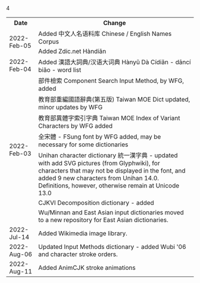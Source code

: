 <table>
  <tr><th>Date</th><th>Change</th></tr>
  <tr><td rowspan=2>2022-Feb-05</td><td>Added 中文人名语料库 Chinese / English Names Corpus</td></tr>
  <tr><td>Added Zdic.net Hàndiǎn</td></tr>4
  <tr><td>2022-Feb-04</td><td>Added 漢語大詞典/汉语大词典 Hànyǔ Dà Cídiǎn - dāncí biǎo - word list</td></tr>
  <tr><td rowspan=7>2022-Feb-03</td>
    <td>部件檢索 Component Search Input Method, by WFG, added</td></tr>
    <tr><td>教育部重編國語辭典(第五版) Taiwan MOE Dict updated, minor updates by WFG</td></tr>
    <tr><td>教育部異體字索引字典 Taiwan MOE Index of Variant Characters by WFG added</td></tr>
    <tr><td>全宋體 - FSung font by WFG added, may be necessary for some dictionaries</td></tr>
    <tr><td>Unihan character dictionary 統一漢字典 - updated with add SVG pictures (from Glyphwiki), for characters that may not be displayed in the font, and added 9 new characters from Unihan 14.0.  Definitions, however, otherwise remain at Unicode 13.0</td></tr>
    <tr><td>CJKVI Decomposition dictionary - added</td></tr>
    <tr><td>Wu/Minnan and East Asian input dictionaries moved to a new repository for East Asian dictionaries.</td></tr>
  <tr><td>2022-Jul-14</td><td>Added Wikimedia image library. </td></tr>
  <tr><td>2022-Aug-06</td><td>Updated Input Methods dictionary - added Wubi '06 and character stroke orders.</td></tr>
  <tr><td>2022-Aug-11</td><td>Added AnimCJK stroke animations</td></tr>
</table>
